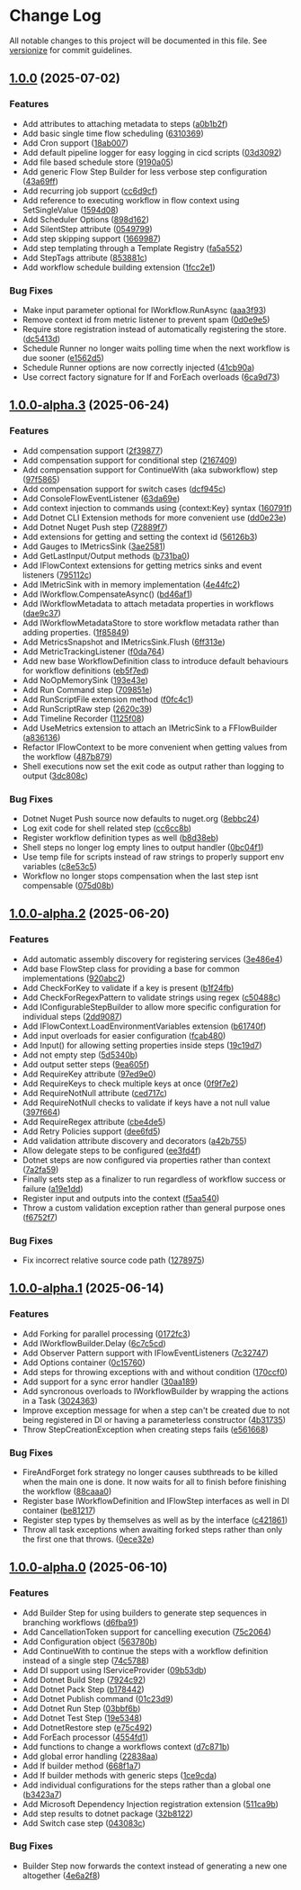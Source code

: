 # Change Log

All notable changes to this project will be documented in this file. See [versionize](https://github.com/versionize/versionize) for commit guidelines.

<a name="1.0.0"></a>
## [1.0.0](https://www.github.com/thiagomvas/FFlow/releases/tag/v1.0.0) (2025-07-02)

### Features

* Add attributes to attaching metadata to steps ([a0b1b2f](https://www.github.com/thiagomvas/FFlow/commit/a0b1b2fad7f73549f5ad0552b31ff25921df06e5))
* Add basic single time flow scheduling ([6310369](https://www.github.com/thiagomvas/FFlow/commit/631036908a15810a7d78d32750312a14ed515377))
* Add Cron support ([18ab007](https://www.github.com/thiagomvas/FFlow/commit/18ab007b90f3a24b6aafc75973f973db04ee9526))
* Add default pipeline logger for easy logging in cicd scripts ([03d3092](https://www.github.com/thiagomvas/FFlow/commit/03d309213fd3873fcf9255cb869727d526329236))
* Add file based schedule store ([9190a05](https://www.github.com/thiagomvas/FFlow/commit/9190a0578021d9614467f5f65a7be903278b2d7c))
* Add generic Flow Step Builder for less verbose step configuration ([43a69ff](https://www.github.com/thiagomvas/FFlow/commit/43a69ffe7530a5afd4bb9ac3b56f882577132cb6))
* Add recurring job support ([cc6d9cf](https://www.github.com/thiagomvas/FFlow/commit/cc6d9cfcd1229a4b06bb41ac7cddd9944bcd10fb))
* Add reference to executing workflow in flow context using SetSingleValue ([1594d08](https://www.github.com/thiagomvas/FFlow/commit/1594d087011452ea1729a6a98ff82471342358ac))
* Add Scheduler Options ([898d162](https://www.github.com/thiagomvas/FFlow/commit/898d162b1fc13f9522486722bd7dd23640ca8161))
* Add SilentStep attribute ([0549799](https://www.github.com/thiagomvas/FFlow/commit/0549799060ea7f1eb89ea46256257efef281a79c))
* Add step skipping support ([1669987](https://www.github.com/thiagomvas/FFlow/commit/166998766ba373270043e548841075ae7a6dbc41))
* Add step templating through a Template Registry ([fa5a552](https://www.github.com/thiagomvas/FFlow/commit/fa5a5521f54c1b51c4c5d70392e4c52c6369a3e7))
* Add StepTags attribute ([853881c](https://www.github.com/thiagomvas/FFlow/commit/853881c4fb907f254d783be1c1f7c28f78a9c630))
* Add workflow schedule building extension ([1fcc2e1](https://www.github.com/thiagomvas/FFlow/commit/1fcc2e111c88efe53a805495c9b10ee410fe13a6))

### Bug Fixes

* Make input parameter optional for IWorkflow.RunAsync ([aaa3f93](https://www.github.com/thiagomvas/FFlow/commit/aaa3f9300fe1e54969e2ea0ae329da6ab0e9efe5))
* Remove context id from metric listener to prevent spam ([0d0e9e5](https://www.github.com/thiagomvas/FFlow/commit/0d0e9e59622abd3390d5834a38c690bfdc0c6945))
* Require store registration instead of automatically registering the store. ([dc5413d](https://www.github.com/thiagomvas/FFlow/commit/dc5413d4ff39a2d32c2b860aa270cd4b2e4531b6))
* Schedule Runner no longer waits polling time when the next workflow is due sooner ([e1562d5](https://www.github.com/thiagomvas/FFlow/commit/e1562d5e6859c7e29f8972fe72d41ef6a48dd079))
* Schedule Runner options are now correctly injected ([41cb90a](https://www.github.com/thiagomvas/FFlow/commit/41cb90a1e41b8dda06039226d0120b52e3c16920))
* Use correct factory signature for If and ForEach overloads ([6ca9d73](https://www.github.com/thiagomvas/FFlow/commit/6ca9d7355b4841a8cb3e9103d7808265c9658325))

<a name="1.0.0-alpha.3"></a>
## [1.0.0-alpha.3](https://www.github.com/thiagomvas/FFlow/releases/tag/v1.0.0-alpha.3) (2025-06-24)

### Features

* Add compensation support ([2f39877](https://www.github.com/thiagomvas/FFlow/commit/2f398772771cd317cf1b263382bdaf3fe6ace7f1))
* Add compensation support for conditional step ([2167409](https://www.github.com/thiagomvas/FFlow/commit/2167409bcbce329dc0789cb6e41fb49729c77bbc))
* Add compensation support for ContinueWith (aka subworkflow) step ([97f5865](https://www.github.com/thiagomvas/FFlow/commit/97f58653f531a17092405a320ec2773ff41893ff))
* Add compensation support for switch cases ([dcf945c](https://www.github.com/thiagomvas/FFlow/commit/dcf945ca3d2789195c21a34cea3bfc4d6671e9e6))
* Add ConsoleFlowEventListener ([63da69e](https://www.github.com/thiagomvas/FFlow/commit/63da69e1e25f243f7a280fa9e2b77147762c02f7))
* Add context injection to commands using {context:Key} syntax ([160791f](https://www.github.com/thiagomvas/FFlow/commit/160791ff4c4a6e01f4d0ccddc11f3b7dc5546d7a))
* Add Dotnet CLI Extension methods for more convenient use ([dd0e23e](https://www.github.com/thiagomvas/FFlow/commit/dd0e23e59af6ef8236b70cbc3623a1a6a47509f3))
* Add Dotnet Nuget Push step ([72889f7](https://www.github.com/thiagomvas/FFlow/commit/72889f7c437035cdb4cd6cd8e2a8bcb3e793a4fb))
* Add extensions for getting and setting the context id ([56126b3](https://www.github.com/thiagomvas/FFlow/commit/56126b3ff7f10b10ea8a27426957a62df172a23a))
* Add Gauges to IMetricsSink ([3ae2581](https://www.github.com/thiagomvas/FFlow/commit/3ae25817498fbddef960889417a7a793ddc11572))
* Add GetLastInput/Output methods ([b731ba0](https://www.github.com/thiagomvas/FFlow/commit/b731ba02080a667b65113e57733275044caf29f9))
* Add IFlowContext extensions for getting metrics sinks and event listeners ([795112c](https://www.github.com/thiagomvas/FFlow/commit/795112c7d1031fcd41668bb822da71390353dddb))
* Add IMetricSink with in memory implementation ([4e44fc2](https://www.github.com/thiagomvas/FFlow/commit/4e44fc2ac761d6ed3fc42d167a102d85c45a0d83))
* Add IWorkflow.CompensateAsync() ([bd46af1](https://www.github.com/thiagomvas/FFlow/commit/bd46af1522f30df817b6a4a366df9b17d10356c0))
* Add IWorkflowMetadata to attach metadata properties in workflows ([dae9c37](https://www.github.com/thiagomvas/FFlow/commit/dae9c37c868e844c19a0dc313a49c63e4ac03ef7))
* Add IWorkflowMetadataStore to store workflow metadata rather than adding properties. ([1f85849](https://www.github.com/thiagomvas/FFlow/commit/1f85849d661f1d019155945bb0056d41e1b88705))
* Add MetricsSnapshot and IMetricsSink.Flush ([6ff313e](https://www.github.com/thiagomvas/FFlow/commit/6ff313e966eaf143cdf1b49ec0e1087bc0dffb24))
* Add MetricTrackingListener ([f0da764](https://www.github.com/thiagomvas/FFlow/commit/f0da764a60a5e875df185047d1b5eb8b7710049c))
* Add new base WorkflowDefinition class to introduce default behaviours for workflow definitions ([eb5f7ed](https://www.github.com/thiagomvas/FFlow/commit/eb5f7edf4cee68cf15e184472d1c102311393d9a))
* Add NoOpMemorySink ([193e43e](https://www.github.com/thiagomvas/FFlow/commit/193e43e8916d18bc037b01178f7df09aee310c3b))
* Add Run Command step ([709851e](https://www.github.com/thiagomvas/FFlow/commit/709851e5faf6da2d365e19916bac0f202f615797))
* Add RunScriptFile extension method ([f0fc4c1](https://www.github.com/thiagomvas/FFlow/commit/f0fc4c1066c2631c8c7b9bbeca635778a50fa6d6))
* Add RunScriptRaw step ([2620c39](https://www.github.com/thiagomvas/FFlow/commit/2620c3984782063cfcfd340df2c867765a034285))
* Add Timeline Recorder ([1125f08](https://www.github.com/thiagomvas/FFlow/commit/1125f08ff66a1cba9b3aac77e3c307694146d687))
* Add UseMetrics extension to attach an IMetricSink to a FFlowBuilder ([a836136](https://www.github.com/thiagomvas/FFlow/commit/a83613648fcc7e8ae932c833ba705d8abbb8c2b5))
* Refactor IFlowContext to be more convenient when getting values from the workflow ([487b879](https://www.github.com/thiagomvas/FFlow/commit/487b879ef34bb2c661b28a8041143ad140487c68))
* Shell executions now set the exit code as output rather than logging to output ([3dc808c](https://www.github.com/thiagomvas/FFlow/commit/3dc808cd4c31139fdf8e1306f0bbb56b73e2f8d7))

### Bug Fixes

* Dotnet Nuget Push source now defaults to nuget.org ([8ebbc24](https://www.github.com/thiagomvas/FFlow/commit/8ebbc24b23e0316146fc8f139de2d83fd5a886aa))
* Log exit code for shell related step ([cc6cc8b](https://www.github.com/thiagomvas/FFlow/commit/cc6cc8b1d91a4673c4913c4b18535671827734a5))
* Register workflow definition types as well ([b8d38eb](https://www.github.com/thiagomvas/FFlow/commit/b8d38eb0775b784ccbea1a8ef3041dcec9ece512))
* Shell steps no longer log empty lines to output handler ([0bc04f1](https://www.github.com/thiagomvas/FFlow/commit/0bc04f116e33675db2c73055d7d073f8da5d2050))
* Use temp file for scripts instead of raw strings to properly support env variables ([c8e53c5](https://www.github.com/thiagomvas/FFlow/commit/c8e53c577ee9a86d429b34ecf3726a494103861c))
* Workflow no longer stops compensation when the last step isnt compensable ([075d08b](https://www.github.com/thiagomvas/FFlow/commit/075d08b031222291695452b494ff118c5995f207))

<a name="1.0.0-alpha.2"></a>
## [1.0.0-alpha.2](https://www.github.com/thiagomvas/FFlow/releases/tag/v1.0.0-alpha.2) (2025-06-20)

### Features

* Add automatic assembly discovery for registering services ([3e486e4](https://www.github.com/thiagomvas/FFlow/commit/3e486e41d7ba410639d516f5800da0a7c1f32e90))
* Add base FlowStep class for providing a base for common implementations ([920abc2](https://www.github.com/thiagomvas/FFlow/commit/920abc2c785f4535a5c2b5630d166a36d1f37d1d))
* Add CheckForKey to validate if a key is present ([b1f24fb](https://www.github.com/thiagomvas/FFlow/commit/b1f24fbe8a1f108f4c581632ac61e0290eae3343))
* Add CheckForRegexPattern to validate strings using regex ([c50488c](https://www.github.com/thiagomvas/FFlow/commit/c50488c284f806124b7d154eef31067e26b3d936))
* Add IConfigurableStepBuilder to allow more specific configuration for individual steps ([2dd9087](https://www.github.com/thiagomvas/FFlow/commit/2dd90877fe4526d8f0c9ee3a8e8ee0aa53e0fbfe))
* Add IFlowContext.LoadEnvironmentVariables extension ([b61740f](https://www.github.com/thiagomvas/FFlow/commit/b61740f9879734c629d3bf632133f2903401253d))
* Add input overloads for easier configuration ([fcab480](https://www.github.com/thiagomvas/FFlow/commit/fcab480cbce09a67424716fbf093d91f0d9b5738))
* Add Input() for allowing setting properties inside steps ([19c19d7](https://www.github.com/thiagomvas/FFlow/commit/19c19d724b66479f9aaf14b5eeb1977c6c858198))
* Add not empty step ([5d5340b](https://www.github.com/thiagomvas/FFlow/commit/5d5340b1d7104bb3d9a19e97009696b6518f4520))
* Add output setter steps ([9ea605f](https://www.github.com/thiagomvas/FFlow/commit/9ea605f1c90d29c1f9b7a9002081fca4700e3378))
* Add RequireKey attribute ([97ed9e0](https://www.github.com/thiagomvas/FFlow/commit/97ed9e0b45184a07ad440061cb2e21bc7646dfd1))
* Add RequireKeys to check multiple keys at once ([0f9f7e2](https://www.github.com/thiagomvas/FFlow/commit/0f9f7e2b70645495c2f1411a72ad2c28a551353b))
* Add RequireNotNull attribute ([ced717c](https://www.github.com/thiagomvas/FFlow/commit/ced717c4ecea6608d53598e93e9c33976e0a4320))
* Add RequireNotNull checks to validate if keys have a not null value ([397f664](https://www.github.com/thiagomvas/FFlow/commit/397f664b0a67bf1e355de6f04f0922167de376d0))
* Add RequireRegex attribute ([cbe4de5](https://www.github.com/thiagomvas/FFlow/commit/cbe4de58c6ca28aa7a650e5342cd27fec7d89c2a))
* Add Retry Policies support ([dee6fd5](https://www.github.com/thiagomvas/FFlow/commit/dee6fd56af1a8e7455d60cb6b0a5144fa9671659))
* Add validation attribute discovery and decorators ([a42b755](https://www.github.com/thiagomvas/FFlow/commit/a42b7559e71dff305f905627335fdc84218cb553))
* Allow delegate steps to be configured ([ee3fd4f](https://www.github.com/thiagomvas/FFlow/commit/ee3fd4f5c148ffa294a91a01de9314a89d43a311))
* Dotnet steps are now configured via properties rather than context ([7a2fa59](https://www.github.com/thiagomvas/FFlow/commit/7a2fa59f5ca8b6b3d7b24e19e97d4e7c8b8481f0))
* Finally sets step as a finalizer to run regardless of workflow success or failure ([a19e1dd](https://www.github.com/thiagomvas/FFlow/commit/a19e1dd9793d0436519fe33ec3d99c3c6d97e9fa))
* Register input and outputs into the context ([f5aa540](https://www.github.com/thiagomvas/FFlow/commit/f5aa540e87ff0eb6d84b12f24f0310ff1633f408))
* Throw a custom validation exception rather than general purpose ones ([f6752f7](https://www.github.com/thiagomvas/FFlow/commit/f6752f7fb40ce96898ee44199091dd0176d6392d))

### Bug Fixes

* Fix incorrect relative source code path ([1278975](https://www.github.com/thiagomvas/FFlow/commit/12789753092d65364c38173ca3bd1fe5c4f94171))

<a name="1.0.0-alpha.1"></a>
## [1.0.0-alpha.1](https://www.github.com/thiagomvas/FFlow/releases/tag/v1.0.0-alpha.1) (2025-06-14)

### Features

* Add Forking for parallel processing ([0172fc3](https://www.github.com/thiagomvas/FFlow/commit/0172fc3632446542ae6b11b752cadd8f6fcf3d61))
* Add IWorkflowBuilder.Delay ([6c7c5cd](https://www.github.com/thiagomvas/FFlow/commit/6c7c5cd2e59fce758f98aa1eb7416200f4ccfeb5))
* Add Observer Pattern support with IFlowEventListeners ([7c32747](https://www.github.com/thiagomvas/FFlow/commit/7c327470909da7c582d96a176c9d42e3ce9be39f))
* Add Options container ([0c15760](https://www.github.com/thiagomvas/FFlow/commit/0c1576051d46dfd00b580f8c0213bc2e3dee965e))
* Add steps for throwing exceptions with and without condition ([170ccf0](https://www.github.com/thiagomvas/FFlow/commit/170ccf0b837f89034ccd8c92fc75bb0894eb0980))
* Add support for a sync error handler ([30aa189](https://www.github.com/thiagomvas/FFlow/commit/30aa189f57753352ae3ec983fff8e76952e2654f))
* Add syncronous overloads to IWorkflowBuilder by wrapping the actions in a Task ([3024363](https://www.github.com/thiagomvas/FFlow/commit/30243636e7fe16f35c1b19ec2a9993ed27f45419))
* Improve exception message for when a step can't be created due to not being registered in DI or having a parameterless constructor ([4b31735](https://www.github.com/thiagomvas/FFlow/commit/4b31735b615773efc654af89a7fd54dda49c6f0b))
* Throw StepCreationException when creating steps fails ([e561668](https://www.github.com/thiagomvas/FFlow/commit/e5616683fb0620b37fa6ce6787d321410b5729dd))

### Bug Fixes

* FireAndForget fork strategy no longer causes subthreads to be killed when the main one is done. It now waits for all to finish before finishing the workflow ([88caaa0](https://www.github.com/thiagomvas/FFlow/commit/88caaa0920eb8070452a5ad9595a2fe6fe2393e9))
* Register base IWorkflowDefinition and IFlowStep interfaces as well in DI container ([be81217](https://www.github.com/thiagomvas/FFlow/commit/be812173bf1178a82f19d5e86a22108f82bd4fdb))
* Register step types by themselves as well as by the interface ([c421861](https://www.github.com/thiagomvas/FFlow/commit/c421861d0c75a72ce81ac9f933789367183d062c))
* Throw all task exceptions when awaiting forked steps rather than only the first one that throws. ([0ece32e](https://www.github.com/thiagomvas/FFlow/commit/0ece32ea067c059b1d0cb78062198aa557c9573d))

<a name="1.0.0-alpha.0"></a>
## [1.0.0-alpha.0](https://www.github.com/thiagomvas/FFlow/releases/tag/v1.0.0-alpha.0) (2025-06-10)

### Features

* Add Builder Step for using builders to generate step sequences in branching workflows ([d6fba91](https://www.github.com/thiagomvas/FFlow/commit/d6fba91ce61c23e3bf7e49efbe2b307a40db6506))
* Add CancellationToken support for cancelling execution ([75c2064](https://www.github.com/thiagomvas/FFlow/commit/75c2064b194694d473b7dc22c452feb9c2035ec4))
* Add Configuration object ([563780b](https://www.github.com/thiagomvas/FFlow/commit/563780bce848713952e63da6cec2107bcaadd208))
* Add ContinueWith to continue the steps with a workflow definition instead of a single step ([74c5788](https://www.github.com/thiagomvas/FFlow/commit/74c5788271e648ee50bffd5ea6da3135620cd16d))
* Add DI support using IServiceProvider ([09b53db](https://www.github.com/thiagomvas/FFlow/commit/09b53db5d5039c1686c46e3e59be1dd69242c4a5))
* Add Dotnet Build Step ([7924c92](https://www.github.com/thiagomvas/FFlow/commit/7924c92a18dfe927ad8075b2bf4d1d1928ac0ad6))
* Add Dotnet Pack Step ([b178442](https://www.github.com/thiagomvas/FFlow/commit/b1784428e7599b468d4dd3da854f7587c4f4cc52))
* Add Dotnet Publish command ([01c23d9](https://www.github.com/thiagomvas/FFlow/commit/01c23d9a7a940eb18194520e81b743bda490f181))
* Add Dotnet Run Step ([03bbf6b](https://www.github.com/thiagomvas/FFlow/commit/03bbf6bf39f94e4d8ad851969dcf61e9fc796f37))
* Add Dotnet Test Step ([19e5348](https://www.github.com/thiagomvas/FFlow/commit/19e5348113976be6cee891a631ad047edb490881))
* Add DotnetRestore step ([e75c492](https://www.github.com/thiagomvas/FFlow/commit/e75c4928e364b314197426dad0833c232c69e204))
* Add ForEach processor ([4554fd1](https://www.github.com/thiagomvas/FFlow/commit/4554fd1a0b4778e63d5bd83b88b43470b6052dfc))
* Add functions to change a workflows context ([d7c871b](https://www.github.com/thiagomvas/FFlow/commit/d7c871b8bdf08dc872abef60a16c1fb33f436d27))
* Add global error handling ([22838aa](https://www.github.com/thiagomvas/FFlow/commit/22838aa2f953948c5ced71d85f212d402c207a6d))
* Add If builder method ([668f1a7](https://www.github.com/thiagomvas/FFlow/commit/668f1a7f074fafc7e6e6d0df9b89e37145892d78))
* Add If builder methods with generic steps ([1ce9cda](https://www.github.com/thiagomvas/FFlow/commit/1ce9cda1bc6385c1fed6c72ccbe805a8f5379ff3))
* Add individual configurations for the steps rather than a global one ([b3423a7](https://www.github.com/thiagomvas/FFlow/commit/b3423a74553487959719c1f669d2c418849ab52d))
* Add Microsoft Dependency Injection registration extension ([511ca9b](https://www.github.com/thiagomvas/FFlow/commit/511ca9b0bb7fe38e0f28252298ac6bf276c13ab4))
* Add step results to dotnet package ([32b8122](https://www.github.com/thiagomvas/FFlow/commit/32b812286317b71724ea33b0744c784718e643ec))
* Add Switch case step ([043083c](https://www.github.com/thiagomvas/FFlow/commit/043083c5d03b9d83e73db701d9cb467138610ae0))

### Bug Fixes

* Builder Step now forwards the context instead of generating a new one altogether ([4e6a2f8](https://www.github.com/thiagomvas/FFlow/commit/4e6a2f8654e43ba8bd487c5260e155d6d5aad870))


